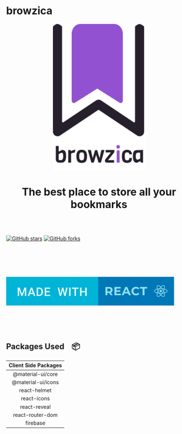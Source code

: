 # browzica


<p align="center">
<img alt="browzica" src="./src/assets/images/svg/logo.svg" width="250px" />
</p>

<h1 align="center">The best place to store all your bookmarks</h1>

<br><br>

[![GitHub stars](https://img.shields.io/github/stars/Gayathry17/browzica?color=ff69b4&style=flatsquare)](https://github.com/Gayathry17/browzica/stargazers)
[![GitHub forks](https://img.shields.io/github/forks/Gayathry17/browzica?color=blueviolet&style=flatsquare)](https://github.com/Gayathry17/browzica/network)


<br><br><br><br>

<img alt="browzica" src="./src/assets/images/svg/Made-with-react.svg" />


<br><br><br>

## Packages Used &nbsp;&nbsp; :package:

| Client Side Packages  |
| :-------------: |
| @material-ui/core  |
| @material-ui/icons  |
| react-helmet  |
| react-icons  |
| react-reveal |
| react-router-dom  |
| firebase  |
